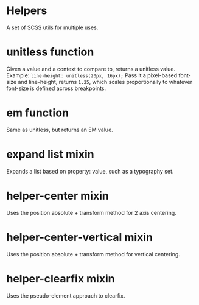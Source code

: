 # Helpers
A set of SCSS utils for multiple uses.

# unitless function
Given a value and a context to compare to, returns a unitless value.
Example: `line-height: unitless(20px, 16px);` Pass it a pixel-based font-size and line-height, returns `1.25`, which scales proportionally to whatever font-size is defined across breakpoints.

# em function
Same as unitless, but returns an EM value.

# expand list mixin
Expands a list based on property: value, such as a typography set.

# helper-center mixin
Uses the position:absolute + transform method for 2 axis centering.

# helper-center-vertical mixin
Uses the position:absolute + transform method for vertical centering.

# helper-clearfix mixin
Uses the pseudo-element approach to clearfix.